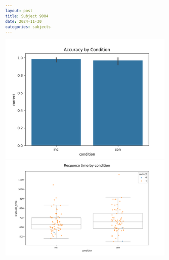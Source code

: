 ```yaml
---
layout: post
title: Subject 9004
date: 2024-11-30
categories: subjects
---
```


![](data/9004/run-33/9004_NF_acc.png)
![](data/9004/run-33/9004_NF_rt.png)
